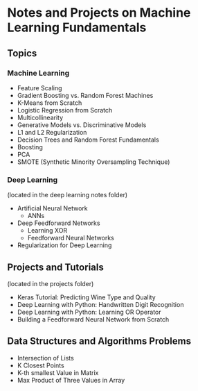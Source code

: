 # Notes and Projects on Machine Learning Fundamentals

## Topics
### Machine Learning
- Feature Scaling
- Gradient Boosting vs. Random Forest Machines
- K-Means from Scratch
- Logistic Regression from Scratch
- Multicollinearity
- Generative Models vs. Discriminative Models
- L1 and L2 Regularization
- Decision Trees and Random Forest Fundamentals
- Boosting
- PCA
- SMOTE (Synthetic Minority Oversampling Technique)

### Deep Learning 
(located in the deep learning notes folder)
- Artificial Neural Network
    - ANNs 
- Deep Feedforward Networks
    - Learning XOR
    - Feedforward Neural Networks
- Regularization for Deep Learning


## Projects and Tutorials 
(located in the projects folder)
- Keras Tutorial: Predicting Wine Type and Quality
- Deep Learning with Python: Handwritten Digit Recognition
- Deep Learning with Python: Learning OR Operator
- Building a Feedforward Neural Network from Scratch

## Data Structures and Algorithms Problems
- Intersection of Lists
- K Closest Points
- K-th smallest Value in Matrix
- Max Product of Three Values in Array
